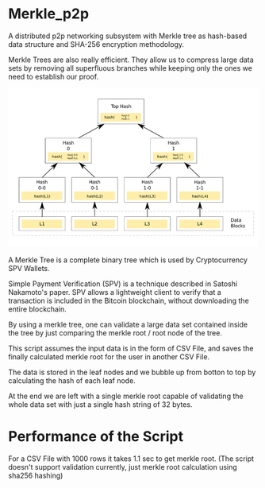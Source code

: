 # Merkle_p2p
A distributed p2p networking subsystem with Merkle tree as hash-based data structure and SHA-256 encryption methodology.  

Merkle Trees are also really efficient. They allow us to compress large data sets by removing all superfluous branches while keeping only the ones we need to establish our proof.

![alt text](/docs/merkle.png)

A Merkle Tree is a complete binary tree which is used by Cryptocurrency SPV Wallets.

Simple Payment Verification (SPV) is a technique described in Satoshi Nakamoto's paper. SPV allows a lightweight client to verify that a transaction is included in the Bitcoin blockchain, without downloading the entire blockchain.

By using a merkle tree, one can validate a large data set contained inside the tree by just comparing the merkle root / root node of the tree.

This script assumes the input data is in the form of CSV File, and saves the finally calculated merkle root for the user in another CSV File.

The data is stored in the leaf nodes and we bubble up from botton to top by calculating the hash of each leaf node.

At the end we are left with a single merkle root capable of validating the whole data set with just a single hash string of 32 bytes.

# Performance of the Script

For a CSV File with 1000 rows it takes 1.1 sec to get merkle root.
(The script doesn't support validation currently, just merkle root calculation using sha256 hashing)